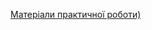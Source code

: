 [Матеріали практичної роботи)](https://drive.google.com/drive/folders/1YyAQQvrA0MpnW3K106Qn6QPENoLw-Emm)
